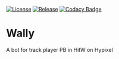 [![License](https://img.shields.io/github/license/Blackoutburst/Wally.svg)](LICENSE)
[![Release](https://img.shields.io/github/release/Blackoutburst/Wally.svg)](https://github.com/Blackoutburst/Wally/releases)
[![Codacy Badge](https://app.codacy.com/project/badge/Grade/aa829b4c324a4e5f85b98afe85030317)](https://www.codacy.com/gh/Blackoutburst/Wally/dashboard?utm_source=github.com&amp;utm_medium=referral&amp;utm_content=Blackoutburst/Wally&amp;utm_campaign=Badge_Grade)

# Wally
A bot for track player PB in HitW on Hypixel

